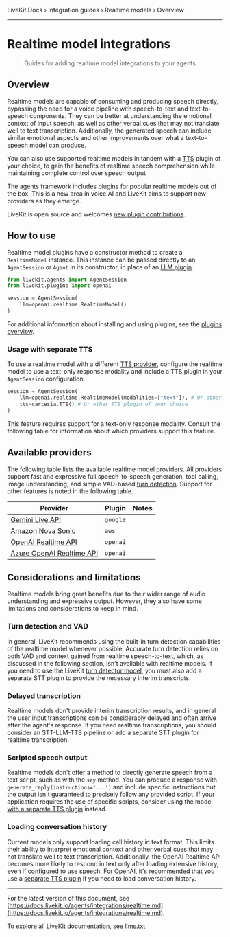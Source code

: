 LiveKit Docs › Integration guides › Realtime models › Overview

---

# Realtime model integrations

> Guides for adding realtime model integrations to your agents.

## Overview

Realtime models are capable of consuming and producing speech directly, bypassing the need for a voice pipeline with speech-to-text and text-to-speech components. They can be better at understanding the emotional context of input speech, as well as other verbal cues that may not translate well to text transcription. Additionally, the generated speech can include similar emotional aspects and other improvements over what a text-to-speech model can produce.

You can also use supported realtime models in tandem with a [TTS](https://docs.livekit.io/agents/integrations/tts.md) plugin of your choice, to gain the benefits of realtime speech comprehension while maintaining complete control over speech output

The agents framework includes plugins for popular realtime models out of the box. This is a new area in voice AI and LiveKit aims to support new providers as they emerge.

LiveKit is open source and welcomes [new plugin contributions](https://docs.livekit.io/agents/integrations.md#contribute).

## How to use

Realtime model plugins have a constructor method to create a `RealtimeModel` instance. This instance can be passed directly to an `AgentSession` or `Agent` in its constructor, in place of an [LLM plugin](https://docs.livekit.io/agents/integrations/llm.md).

```python
from livekit.agents import AgentSession
from livekit.plugins import openai

session = AgentSession(
    llm=openai.realtime.RealtimeModel()
)

```

For additional information about installing and using plugins, see the [plugins overview](https://docs.livekit.io/agents/integrations.md#install).

### Usage with separate TTS

To use a realtime model with a different [TTS provider](https://docs.livekit.io/agents/integrations/tts.md), configure the realtime model to use a text-only response modality and include a TTS plugin in your `AgentSession` configuration.

```python
session = AgentSession(
    llm=openai.realtime.RealtimeModel(modalities=["text"]), # Or other realtime model plugin
    tts=cartesia.TTS() # Or other TTS plugin of your choice
)

```

This feature requires support for a text-only response modality. Consult the following table for information about which providers support this feature.

## Available providers

The following table lists the available realtime model providers. All providers support fast and expressive full speech-to-speech generation, tool calling, image understanding, and simple VAD-based [turn detection](https://docs.livekit.io/agents/build/turns.md). Support for other features is noted in the following table.

| Provider | Plugin | Notes |
| -------- | ------ | ----- |
| [Gemini Live API](https://docs.livekit.io/agents/integrations/realtime/gemini.md) | `google` |  |
| [Amazon Nova Sonic](https://docs.livekit.io/agents/integrations/realtime/nova-sonic.md) | `aws` |  |
| [OpenAI Realtime API](https://docs.livekit.io/agents/integrations/realtime/openai.md) | `openai` |  |
| [Azure OpenAI Realtime API](https://docs.livekit.io/agents/integrations/realtime/azure-openai.md) | `openai` |  |

## Considerations and limitations

Realtime models bring great benefits due to their wider range of audio understanding and expressive output. However, they also have some limitations and considerations to keep in mind.

### Turn detection and VAD

In general, LiveKit recommends using the built-in turn detection capabilities of the realtime model whenever possible. Accurate turn detection relies on both VAD and context gained from realtime speech-to-text, which, as discussed in the following section, isn't available with realtime models. If you need to use the LiveKit [turn detector model](https://docs.livekit.io/agents/build/turns/turn-detector.md), you must also add a separate STT plugin to provide the necessary interim transcripts.

### Delayed transcription

Realtime models don't provide interim transcription results, and in general the user input transcriptions can be considerably delayed and often arrive after the agent's response. If you need realtime transcriptions, you should consider an STT-LLM-TTS pipeline or add a separate STT plugin for realtime transcription.

### Scripted speech output

Realtime models don't offer a method to directly generate speech from a text script, such as with the `say` method. You can produce a response with `generate_reply(instructions='...')` and include specific instructions but the output isn't guaranteed to precisely follow any provided script. If your application requires the use of specific scripts, consider using the model [with a separate TTS plugin](#separate-tts) instead.

### Loading conversation history

Current models only support loading call history in text format. This limits their ability to interpret emotional context and other verbal cues that may not translate well to text transcription. Additionally, the OpenAI Realtime API becomes more likely to respond in text only after loading extensive history, even if configured to use speech. For OpenAI, it's recommended that you use a [separate TTS plugin](#separate-tts) if you need to load conversation history.

---


For the latest version of this document, see [https://docs.livekit.io/agents/integrations/realtime.md](https://docs.livekit.io/agents/integrations/realtime.md).

To explore all LiveKit documentation, see [llms.txt](https://docs.livekit.io/llms.txt).